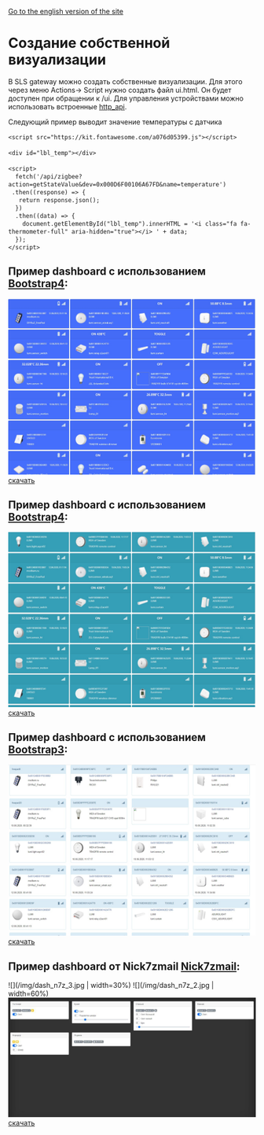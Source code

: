 [Go to the english version of the site](/ui_eng.md)

# Создание собственной  визуализации

В SLS gateway можно создать собственные визуализации. Для этого через меню Actions-> Script нужно создать файл ui.html. Он будет доступен при обращении к /ui. Для управления устройствами можно использовать встроенные [http_api](/http_api_rus.md).


Следующий пример выводит значение температуры с датчика
```
<script src="https://kit.fontawesome.com/a076d05399.js"></script>
         
<div id="lbl_temp"></div>

<script>
  fetch('/api/zigbee?action=getStateValue&dev=0x000D6F00106A67FD&name=temperature')
 .then((response) => {
   return response.json();
  })
  .then((data) => {
    document.getElementById("lbl_temp").innerHTML = '<i class="fa fa-thermometer-full" aria-hidden="true"></i> ' + data;
  });
</script>
```

## Пример dashboard с использованием [Bootstrap4](https://bootstrap-4.ru/docs/4.5/components/card/#content):
[![](/img/dashboard4.jpg)
скачать](https://raw.githubusercontent.com/slsys/Gateway/master/dashboard/bootstrap4/ui.html)

## Пример dashboard с использованием [Bootstrap4](https://bootstrap-4.ru/docs/4.5/components/card/#content):
[![](/img/dashboard41.jpg)
скачать](https://raw.githubusercontent.com/slsys/Gateway/master/dashboard/bootstrap41/ui.html)


## Пример dashboard с использованием [Bootstrap3](https://www.w3schools.com/bootstrap/bootstrap_panels.asp):
[![](/img/dashboard3.jpg)
скачать](https://raw.githubusercontent.com/slsys/Gateway/master/dashboard/bootstrap3/ui.html)


## Пример dashboard от Nick7zmail [Nick7zmail](https://www.w3schools.com/bootstrap/bootstrap_panels.asp):
![](/img/dash_n7z_3.jpg | width=30%) ![](/img/dash_n7z_2.jpg | width=60%)
![](/img/dash_n7z_1.jpg)
[скачать](https://raw.githubusercontent.com/slsys/Gateway/master/dashboard/nick7zmail/ui.html)
